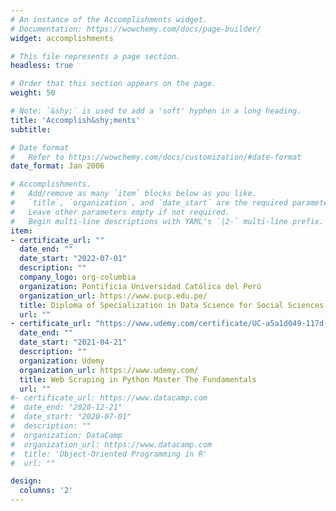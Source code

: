 ```yaml
---
# An instance of the Accomplishments widget.
# Documentation: https://wowchemy.com/docs/page-builder/
widget: accomplishments

# This file represents a page section.
headless: true

# Order that this section appears on the page.
weight: 50

# Note: `&shy;` is used to add a 'soft' hyphen in a long heading.
title: 'Accomplish&shy;ments'
subtitle:

# Date format
#   Refer to https://wowchemy.com/docs/customization/#date-format
date_format: Jan 2006

# Accomplishments.
#   Add/remove as many `item` blocks below as you like.
#   `title`, `organization`, and `date_start` are the required parameters.
#   Leave other parameters empty if not required.
#   Begin multi-line descriptions with YAML's `|2-` multi-line prefix.
item:
- certificate_url: ""
  date_end: ""
  date_start: "2022-07-01"
  description: ""
  company_logo: org-columbia
  organization: Pontificia Universidad Católica del Perú
  organization_url: https://www.pucp.edu.pe/
  title: Diploma of Specialization in Data Science for Social Sciences and Public Management
  url: ""
- certificate_url: "https://www.udemy.com/certificate/UC-a5a1d049-117d-40db-8b06-748458d8d0a4/"
  date_end: ""
  date_start: "2021-04-21"
  description: ""
  organization: Udemy
  organization_url: https://www.udemy.com/
  title: Web Scraping in Python Master The Fundamentals
  url: ""
#- certificate_url: https://www.datacamp.com
#  date_end: "2020-12-21"
#  date_start: "2020-07-01"
#  description: ""
#  organization: DataCamp
#  organization_url: https://www.datacamp.com
#  title: 'Object-Oriented Programming in R'
#  url: ""

design:
  columns: '2' 
---
```

